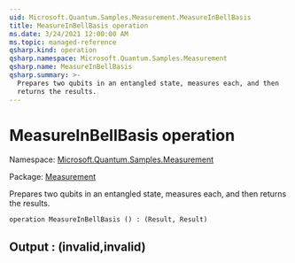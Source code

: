 ```yaml
---
uid: Microsoft.Quantum.Samples.Measurement.MeasureInBellBasis
title: MeasureInBellBasis operation
ms.date: 3/24/2021 12:00:00 AM
ms.topic: managed-reference
qsharp.kind: operation
qsharp.namespace: Microsoft.Quantum.Samples.Measurement
qsharp.name: MeasureInBellBasis
qsharp.summary: >-
  Prepares two qubits in an entangled state, measures each, and then
  returns the results.
---
```


# MeasureInBellBasis operation

Namespace: [Microsoft.Quantum.Samples.Measurement](xref:Microsoft.Quantum.Samples.Measurement)

Package: [Measurement](https://nuget.org/packages/Measurement)


Prepares two qubits in an entangled state, measures each, and thenreturns the results.

```qsharp
operation MeasureInBellBasis () : (Result, Result)
```


## Output : (__invalid<Result>__,__invalid<Result>__)


